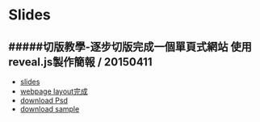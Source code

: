 # Slides
#####切版教學-逐步切版完成一個單頁式網站
使用reveal.js製作簡報 / 20150411
--
  - [slides](http://alicewei.github.io/slides_20150411/)
  - [webpage layout完成](http://alicewei.github.io/web_fullPage_tutorial/)
  - [download Psd](http://goo.gl/FX5rWa)
  - [download sample](http://goo.gl/h9z6Qt)
